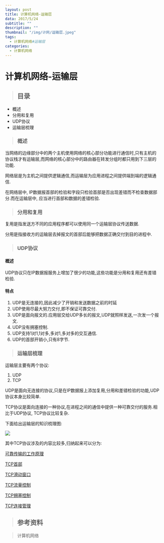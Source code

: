 ```yaml
---
layout: post
title: 计算机网络-运输层
data: 2017/5/24
subtitle: ""
description: ""
thumbnail: "/img/计网/运输层.jpeg"
tags:
  - 计算机网络#运输层
categories:
  - 计算机网络
---
```


# 计算机网络-运输层

> ## 目录

* 概述
* 分用和复用
* UDP协议
* 运输层梳理


> ### 概述

当网络的边缘部分中的两个主机使用网络的核心部分功能进行通信时,只有主机的协议栈才有运输层,而网络的核心部分中的路由器在转发分组时都只用到下三层的功能.

网络层是为主机之间提供逻辑通信,而运输层为应用进程之间提供端到端的逻辑通信.

在网络层中, IP数据报首部的检验和字段只检验首部是否出现差错而不检查数据部分.而在运输层中, 应当进行首部和数据的差错检验.

> ### 分用和复用

复用是指发送方不同的应用程序都可以使用同一个运输层协议传送数据.

分用是指接收方的运输层去掉报文的首部后能够把数据正确交付到目的进程中.

> ### UDP协议

#### 概述

UDP协议只在IP数据报服务上增加了很少的功能,这些功能是分用和复用还有差错检验.

#### 特点

1. UDP是无连接的,因此减少了开销和发送数据之前的时延
2. UDP使用尽最大努力交付,即不保证可靠交付.
3. UDP是面向报文的.应用层交给UDP多长的报文,UDP就照样发送,一次发一个报文.
4. UDP没有拥塞控制.
5. UDP支持1对1,1对多,多对1,多对多的交互通信.
6. UDP的首部开销小,只有8字节.

> ### 运输层梳理

运输层主要有两个协议:

1. UDP
2. TCP

UDP是面向无连接的协议,只是在IP数据报上添加复用,分用和差错检验的功能,UDP协议本身比较简单.

TCP协议是面向连接的一种协议,在进程之间的通信中提供一种可靠交付的服务.相比于UDP协议, TCP协议比较复杂.

下面给出运输层的知识梳理图:

![](/uploads/计网/运输层/运输层梳理.png)

其中TCP协议涉及的内容比较多,归纳起来可以分为:

[可靠传输的工作原理](https://cristianoro7.github.io/2017/09/29/%E5%8F%AF%E9%9D%A0%E4%BC%A0%E8%BE%93%E7%9A%84%E5%B7%A5%E4%BD%9C%E5%8E%9F%E7%90%86/)

[TCP首部](https://cristianoro7.github.io/2017/09/29/TCP%E9%A6%96%E9%83%A8/)

[TCP滑动窗口](https://cristianoro7.github.io/2017/09/29/TCP%E6%BB%91%E5%8A%A8%E7%AA%97%E5%8F%A3/)

[TCP流量控制](https://cristianoro7.github.io/2017/09/29/TCP%E6%B5%81%E9%87%8F%E6%8E%A7%E5%88%B6/)

[TCP拥塞控制](https://cristianoro7.github.io/2017/09/29/TCP%E6%8B%A5%E5%A1%9E%E6%8E%A7%E5%88%B6/)

[TCP连接管理](https://cristianoro7.github.io/2017/09/29/TCP%E8%BF%9E%E6%8E%A5%E7%AE%A1%E7%90%86/)

> ## 参考资料

> 计算机网络
